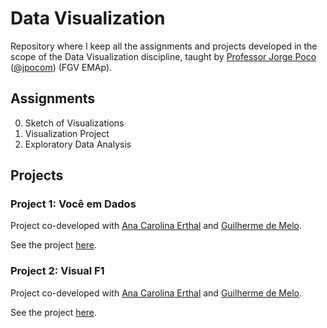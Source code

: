 # Data Visualization
Repository where I keep all the assignments and projects developed in the scope of the Data Visualization discipline, taught by [Professor Jorge Poco](https://emap.fgv.br/professores/jorge-poco) ([@jpocom](https://github.com/jpocom)) (FGV EMAp).

## **Assignments**

0. Sketch of Visualizations
1. Visualization Project
2. Exploratory Data Analysis

## **Projects**

### Project 1: Você em Dados

Project co-developed with [Ana Carolina Erthal](https://github.com/anacarolerthal) and [Guilherme de Melo](https://github.com/guilherme-melo).

See the project [here](https://github.com/felipelmc/Nascidos-Vivos-Viz/tree/main).

### Project 2: Visual F1

Project co-developed with [Ana Carolina Erthal](https://github.com/anacarolerthal) and [Guilherme de Melo](https://github.com/guilherme-melo).

See the project [here](https://github.com/felipelmc/Formula1-Viz).
